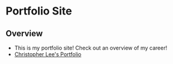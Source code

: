 # Portfolio Site

 ## Overview

 * This is my portfolio site! Check out an overview of my career! 
 * [Christopher Lee's Portfolio](https://clee1996.github.io/) 
